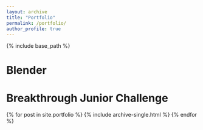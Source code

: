 ```yaml
---
layout: archive
title: "Portfolio"
permalink: /portfolio/
author_profile: true
---
```


{% include base_path %}

Blender
======

Breakthrough Junior Challenge
======
{% for post in site.portfolio %}
  {% include archive-single.html %}
{% endfor %}


